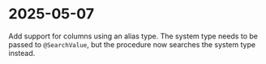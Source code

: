 # 2025-05-07
Add support for columns using an alias type. The system type needs to be passed to `@SearchValue`, but the procedure now searches the system type instead.